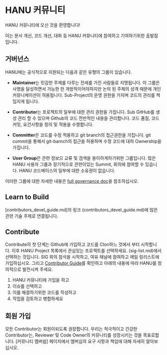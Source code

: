 # HANU 커뮤니티

HANU 커뮤니티에 오신 것을 환영합니다!

이는 문서 개선, 코드 개선, 대화 등 HANU 커뮤니티에 참여하고 기여하기위한 출발점입니다.

## 거버넌스

HANU에는 공식적으로 지원되는 다음과 같은 유형의 그룹이 있습니다.

* **Maintainer**는 민감한 주제를 다루는 전세를 가진 사람들로 지명됩니다.
  이 그룹은 사명을 달성하면서 가능한 한 개방적이어야하지만 논의 된 주제의 성격 때문에 개인 커뮤니케이션이 허용됩니다.
  Sub-Project의 운영 권한을 가지며 코드의 관리를 책임지게 됩니다.

* **Contributor**는 프로젝트의 일부에 대한 관리 권한을 가집니다. Sub GitHub를 생성 관리 할 수 있으며 Github의 코드 전반적인 내용을 관리합니다.
  코드 품질, 코드 커밋, 요건사항을 정의 및 적용을 수행합니다.

* **Committer**은 코드를 수정 적용하고 git branch의 접근권한을 가집니다.
  git commit을 통해서 git-barnch의 접근을 허용하며 수정 코드에 대하 Ownership을 가집니다.

* **User Group**은 관련 정보으 교류 및 검색을 용이하게하기위한 그룹입니다.
  많은 HANU 사용자 그룹과 장기적으로 관련이있는 Summit, 회의에 참여할 수 있습니다.
  HANU 코드베이스의 일부에 대한 소유권이 없습니다.

이러한 그룹에 대한 자세한 내용은 [full governance doc](governance.md)을 참조하십시오.


## Learn to Build

[contributors_devel_guide.md]의 링크 (contributors_devel_guide.md)에 많은 관련 기술 주제로 연결됩니다.


## Contribute

Contribute의 첫 단계는 Github에 가입하고 코드를 Clon하느 것에서 부터 시작합니다.
이후 HANU Project 목록에서 관심있는 프로젝트를 선택하세요. (sig-list.md)에서 선택하는 것입니다.
SIG 회의 참석을 시작하고, 여유 채널에 참여하고 메일 링리스트에 가입하십시오.
그리고 [Contributor Guide](contributors_guide.md)를 확인하고 아래의 내용에 따라 HANU를 창의적으로 발전시켜 주세요.

1. HANU 커뮤니티에 가입을 하고
2. 이슈를 선택하고
3. 이를 해결하기위한 코드를 작성하고
4. 작업을 검토하고 병합하세요


## 회원 가입

모든 Contributor는 회원이되도록 권장합니다. 
우리는 적극적이고 건강한 Contributor는, Reviewer 및 Code Owner의 커뮤니티를 성장시키는 것을 목표로합니다. 
[커뮤니티 멤버쉽] 페이지에서 멤버십의 요구 사항과 책임에 대해 자세히 알아보십시오.
